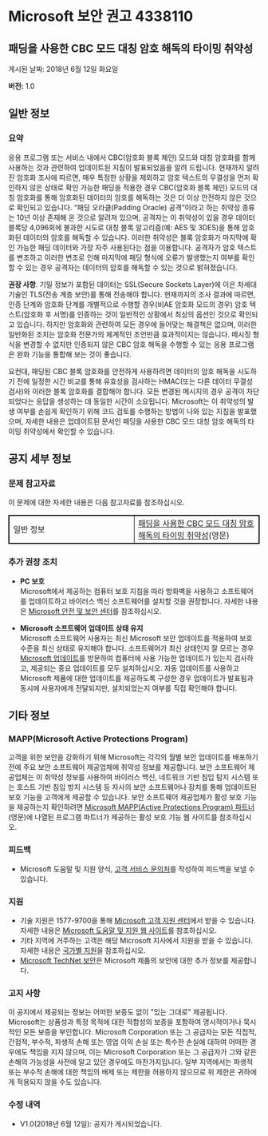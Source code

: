 ﻿---
TOCTitle: 4338110
Title: Microsoft 보안 공지 4338110
---

Microsoft 보안 권고 4338110
===================================

패딩을 사용한 CBC 모드 대칭 암호 해독의 타이밍 취약성
-----------------------------------------------------------------------------

게시된 날짜: 2018년 6월 12일 화요일

**버전:** 1.0

일반 정보
-------------------

### 요약

응용 프로그램 또는 서비스 내에서 CBC(암호화 블록 체인) 모드와 대칭 암호화를 함께 사용하는 것과 관련하여 업데이트된 지침이 발표되었음을 알려 드립니다. 현재까지 알려진 암호화 조사에 따르면, 매우 특정한 상황을 제외하고 암호 텍스트의 무결성을 먼저 확인하지 않은 상태로 확인 가능한 패딩을 적용한 경우 CBC(암호화 블록 체인) 모드의 대칭 암호화를 통해 암호화된 데이터의 암호를 해독하는 것은 더 이상 안전하지 않은 것으로 확인되고 있습니다. 
“패딩 오라클(Padding Oracle) 공격”이라고 하는 취약성 종류는 10년 이상 존재해 온 것으로 알려져 있으며, 공격자는 이 취약성이 있을 경우 데이터 블록당 4,096회에 불과한 시도로 대칭 블록 알고리즘(예: AES 및 3DES)을 통해 암호화된 데이터의 암호를 해독할 수 있습니다. 이러한 취약성은 블록 암호화가 마지막에 확인 가능한 패딩 데이터와 가장 자주 사용된다는 점을 이용합니다. 공격자가 암호 텍스트를 변조하고 이러한 변조로 인해 마지막에 패딩 형식에 오류가 발생했는지 여부를 확인할 수 있는 경우 공격자는 데이터의 암호를 해독할 수 있는 것으로 밝혀졌습니다.

**권장 사항**. 기밀 정보가 포함된 데이터는 SSL(Secure Sockets Layer)에 이은 차세대 기술인 TLS(전송 계층 보안)를 통해 전송해야 합니다. 현재까지의 조사 결과에 따르면, 인증 단계와 암호화 단계를 개별적으로 수행할 경우(비AE 암호화 모드의 경우) 암호 텍스트(암호화 후 서명)를 인증하는 것이 일반적인 상황에서 최상의 옵션인 것으로 확인되고 있습니다. 하지만 암호화와 관련하여 모든 경우에 들어맞는 해결책은 없으며, 이러한 일반화된 조치는 암호화 전문가의 체계적인 조언만큼 효과적이지는 않습니다. 메시징 형식을 변경할 수 없지만 인증되지 않은 CBC 암호 해독을 수행할 수 있는 응용 프로그램은 완화 기능을 통합해 보는 것이 좋습니다. 

요컨대, 패딩된 CBC 블록 암호화를 안전하게 사용하려면 데이터의 암호 해독을 시도하기 전에 일정한 시간 비교를 통해 유효성을 검사하는 HMAC(또는 다른 데이터 무결성 검사)와 이러한 블록 암호화를 결합해야 합니다. 모든 변경된 메시지의 경우 공격이 차단되었다는 응답을 생성하는 데 동일한 시간이 소요됩니다. Microsoft는 이 취약성의 발생 여부를 손쉽게 확인하기 위해 코드 검토를 수행하는 방법이 나와 있는 지침을 발표했으며, 자세한 내용은 업데이트된 문서인 패딩을 사용한 CBC 모드 대칭 암호 해독의 타이밍 취약성에서 확인할 수 있습니다.

공지 세부 정보
----------------

### 문제 참고자료

이 문제에 대한 자세한 내용은 다음 참고자료를 참조하십시오.


<table style="border:1px solid black;">
<colgroup>
<col width="50%" />
<col width="50%" />
</colgroup>
<tbody>
<tr class="odd">
<td style="border:1px solid black;">일반 정보</td>
<td style="border:1px solid black;"><a href="http://aka.ms/sha1">패딩을 사용한 CBC 모드 대칭 암호 해독의 타이밍 취약성</a>(영문)</td>
</tr>
</tbody>
</table>
  
### 추가 권장 조치
  
-   **PC 보호**   
    Microsoft에서 제공하는 컴퓨터 보호 지침을 따라 방화벽을 사용하고 소프트웨어를 업데이트하고 바이러스 백신 소프트웨어를 설치할 것을 권장합니다. 자세한 내용은 [Microsoft 안전 및 보안 센터](http://www.microsoft.com/ko-kr/security/default.aspx)를 참조하십시오.
  
-   **Microsoft 소프트웨어 업데이트 상태 유지**   
    Microsoft 소프트웨어 사용자는 최신 Microsoft 보안 업데이트를 적용하여 보호 수준을 최신 상태로 유지해야 합니다. 소프트웨어가 최신 상태인지 잘 모르는 경우 [Microsoft 업데이트](http://go.microsoft.com/fwlink/?linkid=40747)를 방문하여 컴퓨터에 사용 가능한 업데이트가 있는지 검사하고, 제공되는 중요 업데이트를 모두 설치하십시오. 자동 업데이트를 사용하고 Microsoft 제품에 대한 업데이트를 제공하도록 구성한 경우 업데이트가 발표됨과 동시에 사용자에게 전달되지만, 설치되었는지 여부를 직접 확인해야 합니다.
  
기타 정보  
-----------------

### MAPP(Microsoft Active Protections Program)
  
고객을 위한 보안을 강화하기 위해 Microsoft는 각각의 월별 보안 업데이트를 배포하기 전에 주요 보안 소프트웨어 제공업체에 취약성 정보를 제공합니다. 보안 소프트웨어 제공업체는 이 취약성 정보를 사용하여 바이러스 백신, 네트워크 기반 침입 탐지 시스템 또는 호스트 기반 침입 방지 시스템 등 자사의 보안 소프트웨어나 장치를 통해 업데이트된 보호 기능을 고객에게 제공할 수 있습니다. 보안 소프트웨어 제공업체가 활성 보호 기능을 제공하는지 확인하려면 [Microsoft MAPP(Active Protections Program) 파트너](http://go.microsoft.com/fwlink/?linkid=215201)(영문)에 나열된 프로그램 파트너가 제공하는 활성 보호 기능 웹 사이트를 참조하십시오.
  
### 피드백
  
-   Microsoft 도움말 및 지원 양식, [고객 서비스 문의처](http://support.microsoft.com/ko-kr?scid=sw;en;1257&amp;showpage=1&amp;ws=technet&amp;sd=tech)를 작성하여 피드백을 보낼 수 있습니다.
  
### 지원
  
-   기술 지원은 1577-9700을 통해 [Microsoft 고객 지원 센터](http://go.microsoft.com/fwlink/?linkid=21131)에서 받을 수 있습니다. 자세한 내용은 [Microsoft 도움말 및 지원 웹 사이트](http://support.microsoft.com/)를 참조하십시오.  
-   기타 지역에 거주하는 고객은 해당 Microsoft 지사에서 지원을 받을 수 있습니다. 자세한 내용은 [국가별 지원](http://go.microsoft.com/fwlink/?linkid=21155)을 참조하십시오.  
-   [Microsoft TechNet 보안](http://go.microsoft.com/fwlink/?linkid=21132)은 Microsoft 제품의 보안에 대한 추가 정보를 제공합니다.
  
### 고지 사항
  
이 공지에서 제공되는 정보는 어떠한 보증도 없이 "있는 그대로" 제공됩니다. Microsoft는 상품성과 특정 목적에 대한 적합성의 보증을 포함하여 명시적이거나 묵시적인 모든 보증을 부인합니다. Microsoft Corporation 또는 그 공급자는 모든 직접적, 간접적, 부수적, 파생적 손해 또는 영업 이익 손실 또는 특수한 손실에 대하여 어떠한 경우에도 책임을 지지 않으며, 이는 Microsoft Corporation 또는 그 공급자가 그와 같은 손해의 가능성을 사전에 알고 있던 경우에도 마찬가지입니다. 일부 지역에서는 파생적 또는 부수적 손해에 대한 책임의 배제 또는 제한을 허용하지 않으므로 위 제한은 귀하에게 적용되지 않을 수도 있습니다.
  
### 수정 내역
  
-   V1.0(2018년 6월 12일): 공지가 게시되었습니다.  
  

